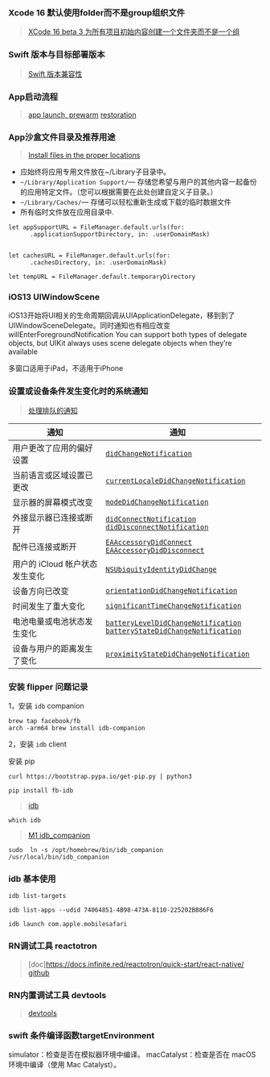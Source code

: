 ###  Xcode 16 默认使用folder而不是group组织文件
> [XCode 16 beta 3 为所有项目初始内容创建一个文件夹而不是一个组](https://developer.apple.com/forums/thread/759620?answerId=795641022#795641022)


###  Swift 版本与目标部署版本
> [Swift 版本兼容性](https://docs.swift.org/swift-book/documentation/the-swift-programming-language/compatibility)

### App启动流程
> [app launch, prewarm](https://developer.apple.com/documentation/uikit/responding-to-the-launch-of-your-app?language=objc)
> [restoration](https://developer.apple.com/documentation/uikit/restoring-your-app-s-state?language=objc)


### App沙盒文件目录及推荐用途
>[Install files in the proper locations](https://developer.apple.com/documentation/uikit/performing-one-time-setup-for-your-app?language=objc)
- 应始终将应用专用文件放在~/Library子目录中。
- `~/Library/Application Support/`— 存储您希望与用户的其他内容一起备份的应用特定文件。（您可以根据需要在此处创建自定义子目录。）
- `~/Library/Caches/`— 存储可以轻松重新生成或下载的临时数据文件
- 所有临时文件放在应用目录中.
```
let appSupportURL = FileManager.default.urls(for: 
      .applicationSupportDirectory, in: .userDomainMask)


let cachesURL = FileManager.default.urls(for: 
      .cachesDirectory, in: .userDomainMask)
      
let tempURL = FileManager.default.temporaryDirectory

```

### iOS13 UIWindowScene
iOS13开始将UI相关的生命周期回调从UIApplicationDelegate，移到到了UIWindowSceneDelegate。同时通知也有相应改变 willEnterForegroundNotification
You can support both types of delegate objects, but UIKit always uses scene delegate objects when they’re available

多窗口适用于iPad，不适用于iPhone


### 设置或设备条件发生变化时的系统通知
>[处理排队的通知](https://developer.apple.com/documentation/uikit/processing-queued-notifications)

| 通知                           | 通知                                                         |      |
| ------------------------------ | ------------------------------------------------------------ | ---- |
| 用户更改了应用的偏好设置       | [`didChangeNotification`](https://developer.apple.com/documentation/foundation/userdefaults/1408206-didchangenotification) |      |
| 当前语言或区域设置已更改       | [`currentLocaleDidChangeNotification`](https://developer.apple.com/documentation/foundation/nslocale/1418141-currentlocaledidchangenotificati) |      |
| 显示器的屏幕模式改变           | [`modeDidChangeNotification`](https://developer.apple.com/documentation/uikit/uiscreen/modedidchangenotification) |      |
| 外接显示器已连接或断开         | [`didConnectNotification`](https://developer.apple.com/documentation/uikit/uiscreen/didconnectnotification)<br/>[`didDisconnectNotification`](https://developer.apple.com/documentation/uikit/uiscreen/diddisconnectnotification) |      |
| 配件已连接或断开               | [`EAAccessoryDidConnect`](https://developer.apple.com/documentation/foundation/nsnotification/name/1613827-eaaccessorydidconnect)<br/>[`EAAccessoryDidDisconnect`](https://developer.apple.com/documentation/foundation/nsnotification/name/1613901-eaaccessorydiddisconnect) |      |
| 用户的 iCloud 帐户状态发生变化 | [`NSUbiquityIdentityDidChange`](https://developer.apple.com/documentation/foundation/nsnotification/name/1407629-nsubiquityidentitydidchange) |      |
| 设备方向已改变                 | [`orientationDidChangeNotification`](https://developer.apple.com/documentation/uikit/uidevice/orientationdidchangenotification) |      |
| 时间发生了重大变化             | [`significantTimeChangeNotification`](https://developer.apple.com/documentation/uikit/uiapplication/significanttimechangenotification) |      |
| 电池电量或电池状态发生变化     | [`batteryLevelDidChangeNotification`](https://developer.apple.com/documentation/uikit/uidevice/batteryleveldidchangenotification)<br/>[`batteryStateDidChangeNotification`](https://developer.apple.com/documentation/uikit/uidevice/batterystatedidchangenotification) |      |
| 设备与用户的距离发生了变化     | [`proximityStateDidChangeNotification`](https://developer.apple.com/documentation/uikit/uidevice/proximitystatedidchangenotification) |      |


### 安装 flipper 问题记录

1，安装 `idb` companion

```
brew tap facebook/fb
arch -arm64 brew install idb-companion
```

2，安装 `idb` client

安装 pip

```
curl https://bootstrap.pypa.io/get-pip.py | python3
```

```
pip install fb-idb
```

>[idb](https://github.com/facebook/flipper/issues/3126)

```
which idb
```

>[M1 idb_companion](https://github.com/facebook/flipper/issues/3497)

```
sudo  ln -s /opt/homebrew/bin/idb_companion /usr/local/bin/idb_companion
```

### idb 基本使用
```
idb list-targets
```
```
idb list-apps --udid 74064851-4B98-473A-8110-225202BB86F6
```
```
idb launch com.apple.mobilesafari
```


### RN调试工具 reactotron
>[doc]https://docs.infinite.red/reactotron/quick-start/react-native/
>[github](https://github.com/infinitered/reactotron)

### RN内置调试工具 devtools
>[devtools](https://reactnative.dev/docs/next/react-native-devtools)

### swift 条件编译函数targetEnvironment
simulator：检查是否在模拟器环境中编译。
macCatalyst：检查是否在 macOS 环境中编译（使用 Mac Catalyst）。
